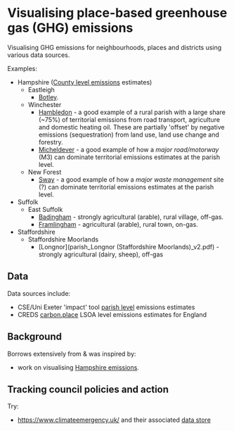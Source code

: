 # Visualising place-based greenhouse gas (GHG) emissions

Visualising GHG emissions for neighbourhoods, places and districts using various data sources.

Examples:

 * Hampshire ([County level emissions](https://hcc-ccecf-datagroup.github.io/hampshire-ghg-emissions/rmd/Hampshire_County_GHG_Emissions_v1.1.html) estimates)
   * Eastleigh
      * [Botley](parish_Botley_v2.pdf).
   * Winchester
      * [Hambledon](parish_Hambledon%20(Winchester)_v2.pdf) - a good example of a rural parish with a large share (~75%) of territorial emissions from road transport, agriculture and domestic heating oil. These are partially 'offset' by negative emissions (sequestration) from land use, land use change and forestry.
      * [Micheldever](parish_Micheldever_v2.pdf) - a good example of how a _major road/motorway_ (M3) can dominate territorial emissions estimates at the parish level.
   * New Forest
      * [Sway](parish_Sway_v2.pdf) - a good example of how a _major waste management_ site (?) can dominate territorial emissions estimates at the parish level.
 * Suffolk
   * East Suffolk
      * [Badingham](parish_Badingham_v2.pdf) - strongly agricultural (arable), rural village, off-gas.
      * [Framlingham](parish_Framlingham_v2.pdf) - agricultural (arable), rural town, on-gas.
 * Staffordshire
   * Staffordshire Moorlands
      * [Longnor](parish_Longnor (Staffordshire Moorlands)_v2.pdf) - strongly agricultural (dairy, sheep), off-gas

## Data

Data sources include:

 * CSE/Uni Exeter 'impact' tool [parish level](https://impact-tool.org.uk/download) emissions estimates
 * CREDS [carbon.place](https://www.carbon.place/data/) LSOA level emissions estimates for England


## Background

Borrows extensively from & was inspired by:

 * work on visualising [Hampshire emissions](https://hcc-ccecf-datagroup.github.io/hampshire-ghg-emissions/).
 
## Tracking council policies and action

Try:

  * https://www.climateemergency.uk/ and their associated [data store](https://data.climateemergency.uk/)

